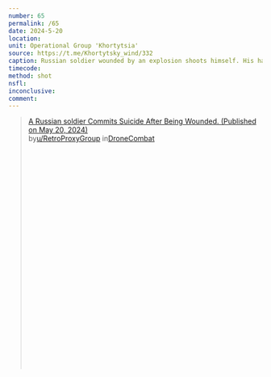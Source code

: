 ```yaml
---
number: 65
permalink: /65
date: 2024-5-20
location: 
unit: Operational Group 'Khortytsia'
source: https://t.me/Khortytsky_wind/332
caption: Russian soldier wounded by an explosion shoots himself. His hand sticks on trigger and empties magazine on full auto
timecode: 
method: shot
nsfl: 
inconclusive: 
comment: 
---
```

<blockquote class="reddit-embed-bq" style="height:500px" data-embed-height="568"><a href="https://www.reddit.com/r/DroneCombat/comments/1cwkxgz/a_russian_soldier_commits_suicide_after_being/">A Russian soldier Commits Suicide After Being Wounded. (Published on May 20, 2024)</a><br> by<a href="https://www.reddit.com/user/RetroProxyGroup/">u/RetroProxyGroup</a> in<a href="https://www.reddit.com/r/DroneCombat/">DroneCombat</a></blockquote><script async="" src="https://embed.reddit.com/widgets.js" charset="UTF-8"></script>
